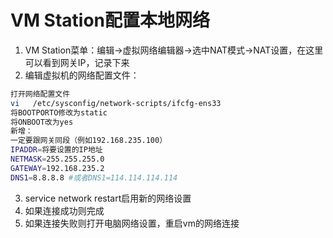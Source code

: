 # VM Station配置本地网络

1. VM Station菜单：编辑->虚拟网络编辑器->选中NAT模式->NAT设置，在这里可以看到网关IP，记录下来
2. 编辑虚拟机的网络配置文件：

```bash
打开网络配置文件
vi   /etc/sysconfig/network-scripts/ifcfg-ens33
将BOOTPORTO修改为static
将ONBOOT改为yes
新增：
一定要跟网关同段（例如192.168.235.100）
IPADDR=将要设置的IP地址
NETMASK=255.255.255.0
GATEWAY=192.168.235.2
DNS1=8.8.8.8 #或者DNS1=114.114.114.114
```

3. service network restart启用新的网络设置
4. 如果连接成功则完成
5. 如果连接失败则打开电脑网络设置，重启vm的网络连接

